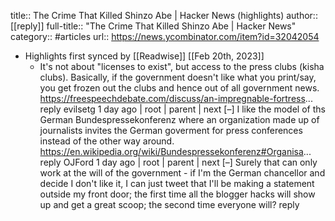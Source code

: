 title:: The Crime That Killed Shinzo Abe | Hacker News (highlights)
author:: [[reply]]
full-title:: "The Crime That Killed Shinzo Abe | Hacker News"
category:: #articles
url:: https://news.ycombinator.com/item?id=32042054

- Highlights first synced by [[Readwise]] [[Feb 20th, 2023]]
	- It's not about &quot;licenses to exist&quot;, but access to the press clubs (kisha clubs). Basically, if the government doesn't like what you print/say, you get frozen out the clubs and hence out of all government news. https://freespeechdebate.com/discuss/an-impregnable-fortress...  reply    evilsetg 1 day ago | root | parent | next [–]  I like the model of ths German Bundespressekonferenz where an organization made up of journalists invites the German goverment for press conferences instead of the other way around. https://en.wikipedia.org/wiki/Bundespressekonferenz#Organisa...  reply    OJFord 1 day ago | root | parent | next [–]  Surely that can only work at the will of the government - if I'm the German chancellor and decide I don't like it, I can just tweet that I'll be making a statement outside my front door; the first time all the blogger hacks will show up and get a great scoop; the second time everyone will? reply